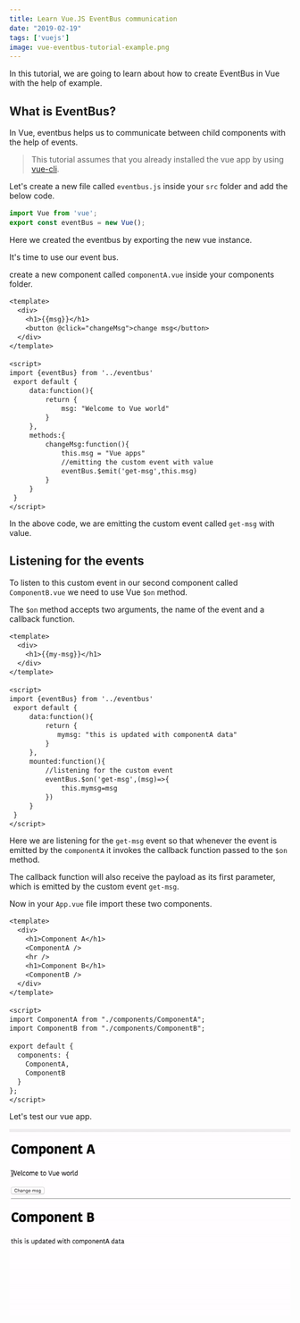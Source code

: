 ```yaml
---
title: Learn Vue.JS EventBus communication
date: "2019-02-19"
tags: ['vuejs']
image: vue-eventbus-tutorial-example.png
---
```


In this tutorial, we are going to learn about how to create EventBus in Vue with the help of example.


## What is EventBus?

In Vue, eventbus helps us to communicate between child components with the help of events.


>This tutorial assumes that you already installed the vue app by using [vue-cli](/vue-cli3-tutorial-creating-project/).


Let's create a new file called `eventbus.js` inside your `src` folder and add the below code.

```js:title=eventbus.js
import Vue from 'vue';
export const eventBus = new Vue();
```
Here we created the eventbus by exporting the new vue instance.

It's time to use our event bus.

create a new component called `componentA.vue` inside your components folder.

```html:title=ComponentA.vue
<template>
  <div>
    <h1>{{msg}}</h1>
    <button @click="changeMsg">change msg</button>
  </div>
</template>

<script>
import {eventBus} from '../eventbus'
 export default {
     data:function(){
         return {
             msg: "Welcome to Vue world"
         }
     },
     methods:{
         changeMsg:function(){
             this.msg = "Vue apps"
             //emitting the custom event with value
             eventBus.$emit('get-msg',this.msg)
         }
     }
 }
</script>
```
In the above code, we are emitting the custom event called `get-msg` with value.


## Listening for the events

To listen to this custom event in our second component called `ComponentB.vue` we need to use Vue `$on` method.

The `$on` method accepts two arguments, the name of the event and a callback function.

```html{17}:title=ComponentB.vue
<template>
  <div>
    <h1>{{my-msg}}</h1>
  </div>
</template>

<script>
import {eventBus} from '../eventbus'
 export default {
     data:function(){
         return {
            mymsg: "this is updated with componentA data"
         }
     },
     mounted:function(){
         //listening for the custom event
         eventBus.$on('get-msg',(msg)=>{
             this.mymsg=msg
         })
     }
 }
</script>
```

Here we are listening for the `get-msg` event so that whenever the event is emitted by the `componentA` it invokes the callback function passed to the `$on` method.

The callback function will also receive the payload as its first parameter, which is emitted by the custom event `get-msg`.


Now in your `App.vue` file import these two components.

```html:title=App.vue
<template>
  <div>
    <h1>Component A</h1>
    <ComponentA />
    <hr />
    <h1>Component B</h1>
    <ComponentB />
  </div>
</template>

<script>
import ComponentA from "./components/ComponentA";
import ComponentB from "./components/ComponentB";

export default {
  components: {
    ComponentA,
    ComponentB
  }
};
</script>
```

Let's test our vue app.

![vue-event-bus-communication-example](vue-event-bus-communication-example.gif)
